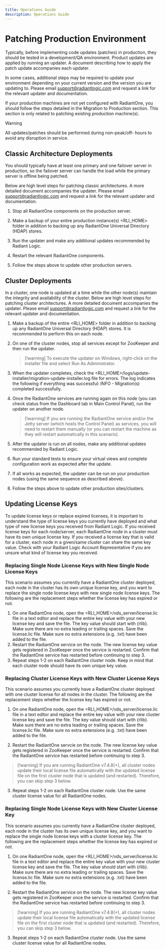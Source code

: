```yaml
---
title: Operations Guide
description: Operations Guide
---
```


# Patching Production Environment

Typically, before implementing code updates (patches) in production, they should be tested in a development/QA environment. Product updates are applied by running an updater. A document describing how to apply the patch update accompanies each updater.

In some cases, additional steps may be required to update your environment depending on your current version and the version you are updating to. Please email support@radiantlogic.com and request a link for the relevant updater and documentation.

If your production machines are not yet configured with RadiantOne, you should follow the steps detailed in the Migration to Production section. This section is only related to patching existing production machine(s).

>[!warning]
>All updates/patches should be performed during non-peak/off- hours to avoid any disruption in service.

## Classic Architecture Deployments

You should typically have at least one primary and one failover server in production, so the failover server can handle the load while the primary server is offline being patched.

Below are high level steps for patching classic architectures. A more detailed document accompanies the updater. Please email support@radiantlogic.com and request a link for the relevant updater and documentation.

1. Stop all RadiantOne components on the production server.

2. Make a backup of your entire production instance(s) <RLI_HOME> folder in addition to backing up any RadiantOne Universal Directory (HDAP) stores.

3. Run the updater and make any additional updates recommended by Radiant Logic.

4. Restart the relevant RadiantOne components.

5. Follow the steps above to update other production servers.

## Cluster Deployments

In a cluster, one node is updated at a time while the other node(s) maintain the integrity and availability of the cluster. Below are high level steps for patching cluster architectures. A more detailed document accompanies the updater. Please email support@radiantlogic.com and request a link for the relevant updater and documentation.

1. Make a backup of the entire <RLI_HOME> folder in addition to backing up any RadiantOne Universal Directory (HDAP) stores. It is recommended to perform this on each node.

1. On one of the cluster nodes, stop all services except for ZooKeeper and then run the updater.

    >[!warning] To execute the updater on Windows, right-click on the installer file and select Run As Administrator.

1. When the updater completes, check the <RLI_HOME>/logs/update-installer/migration-update-installer.log file for errors. The log indicates the following if everything was successful:
    INFO - Migration(s) completed successfully.

1. Once the RadiantOne services are running again on this node (you can check status from the Dashboard tab in Main Control Panel), run the updater on another node.

    >[!warning] If you are running the RadiantOne service and/or the Jetty server (which hosts the Control Panel) as services, you will need to restart them manually (or you can restart the machine as they will restart automatically in this scenario).

1. After the updater is run on all nodes, make any additional updates recommended by Radiant Logic.

1. Run your standard tests to ensure your virtual views and complete configuration work as expected after the update.

1. If all works as expected, the updater can be run on your production nodes (using the same sequence as described above).

1. Follow the steps above to update other production sites/clusters.

## Updating License Keys

To update license keys or replace expired licenses, it is important to understand the type of license keys you currently have deployed and what type of new license keys you received from Radiant Logic. If you received license keys for each node/server, each RadiantOne node in a cluster must have its own unique license key. If you received a license key that is valid for a cluster, each node in a given/same cluster can share the same key value. Check with your Radiant Logic Account Representative if you are unsure what kind of license key you received.

### Replacing Single Node License Keys with New Single Node License Keys

This scenario assumes you currently have a RadiantOne cluster deployed, each node in the cluster has its own unique license key, and you want to replace the single node license keys with new single node license keys. The following are the replacement steps whether the license key has expired or not.


1. On one RadiantOne node, open the <RLI_HOME>/vds_server/license.lic file in a text editor and replace the entire key value with your new license key and save the file. The key value should start with {rlib}. Make sure there are no extra leading or trailing spaces. Save the license.lic file. Make sure no extra extensions (e.g. .txt) have been added to the file.
2. Restart the RadiantOne service on the node. The new license key value gets registered in ZooKeeper once the service is restarted. Confirm that the RadiantOne service has restarted before continuing to step 3.
3. Repeat steps 1-2 on each RadiantOne cluster node. Keep in mind that each cluster node should have its own unique key value.

### Replacing Cluster License Keys with New Cluster License Keys

This scenario assumes you currently have a RadiantOne cluster deployed with one cluster license for all nodes in the cluster. The following are the replacement steps whether the license key has expired or not.

1. On one RadiantOne node, open the <RLI_HOME>/vds_server/license.lic file in a text editor and replace the entire key value with your new cluster license key and save the file. The key value should start with {rlib}. Make sure there are no extra leading or trailing spaces. Save the license.lic file. Make sure no extra extensions (e.g. .txt) have been added to the file.

2. Restart the RadiantOne servcie on the node. The new license key value gets registered in ZooKeeper once the service is restarted. Confirm that the RadiantOne service has restarted before continuing to step 3.

 >[!warning] If you are running RadiantOne v7.4.8(+), all cluster nodes update their local license file automatically with the updated license file on the first cluster node that is updated (and restarted). Therefore, you can skip step 3 below.

3. Repeat steps 1-2 on each RadiantOne cluster node. Use the same cluster license value for all RadiantOne nodes.

### Replacing Single Node License Keys with New Cluster License Key

This scenario assumes you currently have a RadiantOne cluster deployed, each node in the cluster has its own unique license key, and you want to replace the single node license keys with a cluster license key. The following are the replacement steps whether the license key has expired or not.

1. On one RadiantOne node, open the <RLI_HOME>/vds_server/license.lic file in a text editor and replace the entire key value with your new cluster license key and save the file. The key value should start with {rlib}. Make sure there are no extra leading or trailing spaces. Save the license.lic file. Make sure no extra extensions (e.g. .txt) have been added to the file.

2. Restart the RadiantOne service on the node. The new license key value gets registered in ZooKeeper once the service is restarted. Confirm that the RadiantOne service has restarted before continuing to step 3.

 >[!warning] If you are running RadiantOne v7.4.8(+), all cluster nodes update their local license file automatically with the updated license file on the first cluster node that is updated (and restarted). Therefore, you can skip step 3 below.

3. Repeat steps 1-2 on each RadiantOne cluster node. Use the same cluster license value for all RadiantOne nodes.
